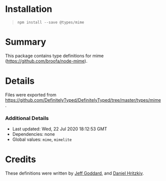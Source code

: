 # Installation
> `npm install --save @types/mime`

# Summary
This package contains type definitions for mime (https://github.com/broofa/node-mime).

# Details
Files were exported from https://github.com/DefinitelyTyped/DefinitelyTyped/tree/master/types/mime.

### Additional Details
 * Last updated: Wed, 22 Jul 2020 18:12:53 GMT
 * Dependencies: none
 * Global values: `mime`, `mimelite`

# Credits
These definitions were written by [Jeff Goddard](https://github.com/jedigo), and [Daniel Hritzkiv](https://github.com/dhritzkiv).
